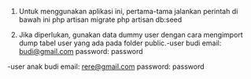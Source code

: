 1. Untuk menggunakan aplikasi ini, pertama-tama jalankan perintah di bawah ini
php artisan migrate
php artisan db:seed

2. Jika diperlukan, gunakan data dummy user dengan cara mengimport dump tabel user yang ada pada folder public.-user budi
email: budi@gmail.com
password: password

-user anak budi
email: rere@gmail.com
password: password